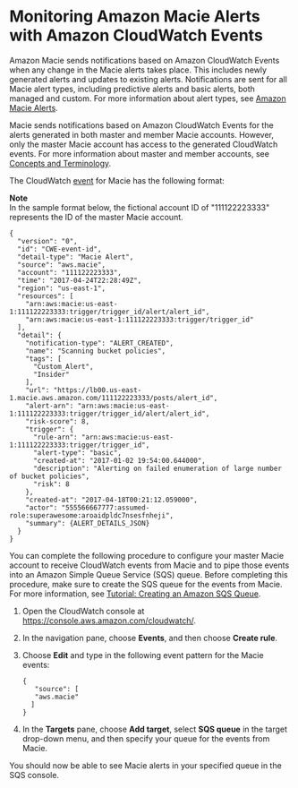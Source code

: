 # Monitoring Amazon Macie Alerts with Amazon CloudWatch Events<a name="macie-cloudwatch"></a>

Amazon Macie sends notifications based on Amazon CloudWatch Events when any change in the Macie alerts takes place\. This includes newly generated alerts and updates to existing alerts\. Notifications are sent for all Macie alert types, including predictive alerts and basic alerts, both managed and custom\. For more information about alert types, see [Amazon Macie Alerts](macie-alerts.md)\.

Macie sends notifications based on Amazon CloudWatch Events for the alerts generated in both master and member Macie accounts\. However, only the master Macie account has access to the generated CloudWatch events\. For more information about master and member accounts, see [Concepts and Terminology](macie-concepts.md)\.

The CloudWatch [event](http://docs.aws.amazon.com/AmazonCloudWatch/latest/events/CloudWatchEventsandEventPatterns.html) for Macie has the following format: 

**Note**  
In the sample format below, the fictional account ID of "111122223333" represents the ID of the master Macie account\.

```
{
  "version": "0",
  "id": "CWE-event-id",
  "detail-type": "Macie Alert",
  "source": "aws.macie",
  "account": "111122223333",
  "time": "2017-04-24T22:28:49Z",
  "region": "us-east-1",
  "resources": [
    "arn:aws:macie:us-east-1:111122223333:trigger/trigger_id/alert/alert_id",
    "arn:aws:macie:us-east-1:111122223333:trigger/trigger_id"
  ],
  "detail": {
    "notification-type": "ALERT_CREATED",
    "name": "Scanning bucket policies",
    "tags": [
      "Custom_Alert",
      "Insider"
    ],
    "url": "https://lb00.us-east-1.macie.aws.amazon.com/111122223333/posts/alert_id",
    "alert-arn": "arn:aws:macie:us-east-1:111122223333:trigger/trigger_id/alert/alert_id",
    "risk-score": 8,
    "trigger": {
      "rule-arn": "arn:aws:macie:us-east-1:111122223333:trigger/trigger_id",
      "alert-type": "basic",
      "created-at": "2017-01-02 19:54:00.644000",
      "description": "Alerting on failed enumeration of large number of bucket policies",
      "risk": 8
    },
    "created-at": "2017-04-18T00:21:12.059000",
    "actor": "555566667777:assumed-role:superawesome:aroaidpldc7nsesfnheji",
    "summary": {ALERT_DETAILS_JSON}
  }
}
```

You can complete the following procedure to configure your master Macie account to receive CloudWatch events from Macie and to pipe those events into an Amazon Simple Queue Service \(SQS\) queue\. Before completing this procedure, make sure to create the SQS queue for the events from Macie\. For more information, see [Tutorial: Creating an Amazon SQS Queue](http://docs.aws.amazon.com/AWSSimpleQueueService/latest/SQSDeveloperGuide/sqs-create-queue.html)\.

1. Open the CloudWatch console at [https://console\.aws\.amazon\.com/cloudwatch/](https://console.aws.amazon.com/cloudwatch/)\. 

1. In the navigation pane, choose **Events**, and then choose **Create rule**\. 

1. Choose **Edit** and type in the following event pattern for the Macie events:

   ```
   {
      "source": [	
      "aws.macie"
     ]
   }
   ```

1. In the **Targets** pane, choose **Add target**, select **SQS queue** in the target drop\-down menu, and then specify your queue for the events from Macie\.

You should now be able to see Macie alerts in your specified queue in the SQS console\.